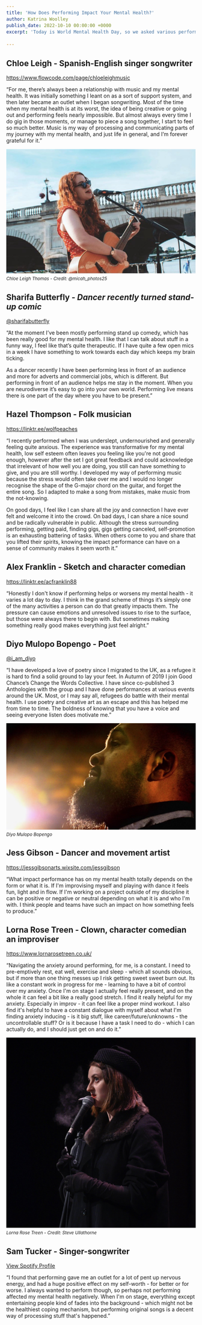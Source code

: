 ```yaml
---
title: 'How Does Performing Impact Your Mental Health?'
author: Katrina Woolley
publish_date: 2022-10-10 00:00:00 +0000
excerpt: 'Today is World Mental Health Day, so we asked various performers from different disciplines to tell us how performing impacts their mental health.'

---
```


## Chloe Leigh - Spanish-English singer songwriter 
<https://www.flowcode.com/page/chloeleighmusic>

“For me, there’s always been a relationship with music and my mental health. It was initially something I leant on as a sort of support system, and then later became an outlet when I began songwriting. Most of the time when my mental health is at its worst, the idea of being creative or going out and performing feels nearly impossible. But almost always every time I do gig in those moments, or manage to piece a song together, I start to feel so much better. Music is my way of processing and communicating parts of my journey with my mental health, and just life in general, and I’m forever grateful for it.”


![Chloe Leigh Thomas - Credit: @micah_photos25](/static/img/in-focus/chloe-thomas.png)
<small class="caption"><em>Chloe Leigh Thomas - Credit: @micah_photos25</em></small>

## Sharifa Butterfly - _Dancer recently turned stand-up comic_
[@sharifabutterfly](https://instagram.com/sharifabutterfly)

“At the moment I’ve been mostly performing stand up comedy, which has been really good for my mental health. I like that I can talk about stuff in a funny way, I feel like that’s quite therapeutic. If I have quite a few open mics in a week I have something to work towards each day which keeps my brain ticking.

As a dancer recently I have been performing less in front of an audience and more for adverts and commercial jobs, which is different. But performing in front of an audience helps me stay in the moment. When you are neurodiverse it’s easy to go into your own world. Performing live means there is one part of the day where you have to be present.”


## Hazel Thompson - Folk musician 
<https://linktr.ee/wolfpeaches>

“I recently performed when I was underslept, undernourished and generally feeling quite anxious. The experience was transformative for my mental health, low self esteem often leaves you feeling like you're not good enough, however after the set I got great feedback and could acknowledge that irrelevant of how well you are doing, you still can have something to give, and you are still worthy. I developed my way of performing music because the stress would often take over me and I would no longer recognise the shape of the G-major chord on the guitar, and forget the entire song. So I adapted to make a song from mistakes, make music from the not-knowing.

On good days, I feel like I can share all the joy and connection I have ever felt and welcome it into the crowd. On bad days, I can share a nice sound and be radically vulnerable in public.
Although the stress surrounding performing, getting paid, finding gigs, gigs getting canceled, self-promotion is an exhausting battering of tasks. When others come to you and share that you lifted their spirits, knowing the impact performance can have on a sense of community makes it seem worth it.”

## Alex Franklin - Sketch and character comedian
<https://linktr.ee/acfranklin88>

“Honestly I don't know if performing helps or worsens my mental health - it varies a lot day to day. I think in the grand scheme of things it’s simply one of the many activities a person can do that greatly impacts them. The pressure can cause emotions and unresolved issues to rise to the surface, but those were always there to begin with. But sometimes making something really good makes everything just feel alright.”

## Diyo Mulopo Bopengo - Poet
[@i_am_diyo](https://instagram.com/i_am_diyo)

“I have developed a love of poetry since I migrated to the UK, as a refugee it is hard to find a solid ground to lay your feet. In Autumn of 2019 I join Good Chance’s Change the Words Collective. I have since co-published 3 Anthologies with the group and I have done performances at various events around the UK. Most, or I may say all, refugees do battle with their mental health. I use poetry and creative art as an escape and this has helped me from time to time. The boldness of knowing that you have a voice and seeing everyone listen does motivate me.”

![Diyo Mulopo Bopengo](/static/img/in-focus/diyo-bopengo.png)
<small class="caption"><em>Diyo Mulopo Bopengo</em></small>

## Jess Gibson - Dancer and movement artist
<https://jessgibsonarts.wixsite.com/jessgibson>

“What impact performance has on my mental health totally depends on the form or what it is. If I'm improvising myself and playing with dance it feels fun, light and in flow. If I'm working on a project outside of my discipline it can be positive or negative or neutral depending on what it is and who I'm with. I think people and teams have such an impact on how something feels to produce.”

## Lorna Rose Treen - Clown, character comedian an improviser 
<https://www.lornarosetreen.co.uk/>

“Navigating the anxiety around performing, for me, is a constant. I need to pre-emptively rest, eat well, exercise and sleep - which all sounds obvious, but if more than one thing messes up I risk getting sweet sweet burn out. Its like a constant work in progress for me - learning to have a bit of control over my anxiety. Once I'm on stage I actually feel really present, and on the whole it can feel a bit like a really good stretch. I find it really helpful for my anxiety. Especially in improv - it can feel like a proper mind workout. I also find it's helpful to have a constant dialogue with myself about what I'm finding anxiety inducing - is it big stuff, like career/future/unknowns - the uncontrollable stuff? Or is it because I have a task I need to do - which I can actually do, and I should just get on and do it.”

![Lorna Rose Treen - Credit: Steve Ullathorne](/static/img/in-focus/laura-rose.png)
<small class="caption"><em>Lorna Rose Treen - Credit: Steve Ullathorne</em></small>

## Sam Tucker - Singer-songwriter
[View Spotify Profile](https://open.spotify.com/artist/33TdZEmzgFj3XAE7UiKoR7?si=uZXiKLa1ScC90XuSBq-Owg)

“I found that performing gave me an outlet for a lot of pent up nervous energy, and had a huge positive effect on my self-worth - for better or for worse. I always wanted to perform though, so perhaps not performing affected my mental health negatively. When I'm on stage, everything except entertaining people kind of fades into the background - which might not be the healthiest coping mechanism, but performing original songs is a decent way of processing stuff that's happened.”
